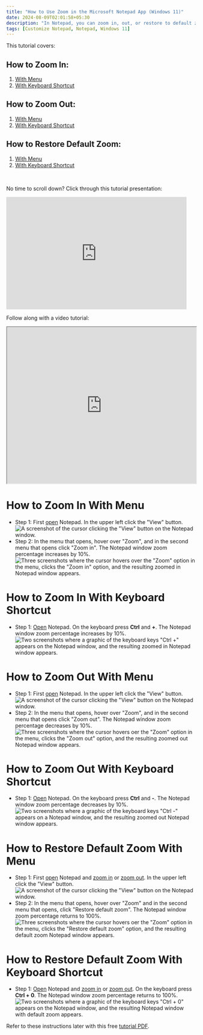 ```yaml
---
title: "How to Use Zoom in the Microsoft Notepad App (Windows 11)"
date: 2024-08-09T02:01:58+05:30
description: "In Notepad, you can zoom in, out, or restore to default zoom. Learn how in this tutorial."
tags: [Customize Notepad, Notepad, Windows 11]
---
```

This tutorial covers:

## How to Zoom In:
1. [With Menu](#1)
2. [With Keyboard Shortcut](#2)

## How to Zoom Out:
1. [With Menu](#3)
2. [With Keyboard Shortcut](#4)

## How to Restore Default Zoom:
1. [With Menu](#5)
2. [With Keyboard Shortcut](#6)

<br />

<p>No time to scroll down? Click through this tutorial presentation:</p>
<iframe src="https://docs.google.com/presentation/d/e/2PACX-1vRTKhsrJytS1on9_WXRt_KtfmvJUw3jHO5gltjIj7bZoZpumIVmRWmuj1LhZHynVA8bWQezO3Tw7Tos/embed?start=false&loop=false&delayms=3000" frameborder="0" width="480" height="299" allowfullscreen="true" mozallowfullscreen="true" webkitallowfullscreen="true"></iframe>

<br />

Follow along with a video tutorial:
<iframe class="BLOG_video_class" allowfullscreen="" youtube-src-id="fPEMNak8GPY" width="100%" height="416" src="https://www.youtube.com/embed/fPEMNak8GPY"></iframe>

<h1 id="1">How to Zoom In With Menu</h1>

* Step 1: First [open](https://qhtutorials.github.io/posts/how-to-open-notepad/) Notepad. In the upper left click the "View" button. <div class="stepimage">![A screenshot of the cursor clicking the "View" button on the Notepad window.](blogclickviewedit.png "Click 'View' ")</div>
* Step 2: In the menu that opens, hover over "Zoom", and in the second menu that opens click "Zoom in". The Notepad window zoom percentage increases by 10%. <div class="stepimage">![Three screenshots where the cursor hovers over the "Zoom" option in the menu, clicks the "Zoom in" option, and the resulting zoomed in Notepad window appears.](blogpptzoominedit.png "Click 'Zoom in' ")</div>

<h1 id="2">How to Zoom In With Keyboard Shortcut</h1>

* Step 1: [Open](https://qhtutorials.github.io/posts/how-to-open-notepad/) Notepad. On the keyboard press **Ctrl** and **+**. The Notepad window zoom percentage increases by 10%. <div class="stepimage">![Two screenshots where a graphic of the keyboard keys "Ctrl +" appears on the Notepad window, and the resulting zoomed in Notepad window appears.](blogpptzoomshortcut.png "Press 'Ctrl +' ")</div>

<h1 id="3">How to Zoom Out With Menu</h1>

* Step 1: First [open](https://qhtutorials.github.io/posts/how-to-open-notepad/) Notepad. In the upper left click the "View" button. <div class="stepimage">![A screenshot of the cursor clicking the "View" button on the Notepad window.](blogclickviewedit.png "Click 'View' ")</div>
* Step 2: In the menu that opens, hover over "Zoom", and in the second menu that opens click "Zoom out". The Notepad window zoom percentage decreases by 10%. <div class="stepimage">![Three screenshots where the cursor hovers oer the "Zoom" option in the menu, clicks the "Zoom out" option, and the resulting zoomed out Notepad window appears.](blogpptzoomoutedit.png "Click 'Zoom out' ")</div>

<h1 id="4">How to Zoom Out With Keyboard Shortcut</h1>

* Step 1: [Open](https://qhtutorials.github.io/posts/how-to-open-notepad/) Notepad. On the keyboard press **Ctrl** and **-**. The Notepad window zoom percentage decreases by 10%. <div class="stepimage">![Two screenshots where a graphic of the keyboard keys "Ctrl -" appears on a Notepad window, and the resulting zoomed out Notepad window appears.](blogpptzoomoutshortcut.png "Press 'Ctrl -' ")</div>

<h1 id="5">How to Restore Default Zoom With Menu</h1>

* Step 1: First [open](https://qhtutorials.github.io/posts/how-to-open-notepad/) Notepad and [zoom in](#2) or [zoom out](#4). In the upper left click the "View" button. <div class="stepimage">![A screenshot of the cursor clicking the "View" button on the Notepad window.](blogclickviewedit.png "Click 'View' ")</div>
* Step 2: In the menu that opens, hover over "Zoom" and in the second menu that opens, click "Restore default zoom". The Notepad window zoom percentage returns to 100%. <div class="stepimage">![Three screenshots where the cursor hovers oer the "Zoom" option in the menu, clicks the "Restore default zoom" option, and the resulting default zoom Notepad window appears.](blogpptrestoredefaultzoom.png "Click 'Restore default zoom' ")</div>

<h1 id="6">How to Restore Default Zoom With Keyboard Shortcut</h1>

* Step 1: [Open](https://qhtutorials.github.io/posts/how-to-open-notepad/) Notepad and [zoom in](#2) or [zoom out](#4). On the keyboard press **Ctrl + 0**. The Notepad window zoom percentage returns to 100%. <div class="stepimage">![Two screenshots where a graphic of the keyboard keys "Ctrl + 0" appears on the Notepad window, and the resulting Notepad window with default zoom appears.](blogpptrestorezoomshortcut.png "Press 'Ctrl + 0' ")</div>

Refer to these instructions later with this free [tutorial PDF](https://drive.google.com/file/d/1C-5wekQK96qUu72Z_eMPy8N3Bpe0NmOk/view?usp=sharing).

<br />

